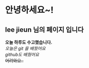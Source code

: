 # 안녕하세요~!  
## lee jieun 님의 페이지 입니다
**오늘 하루도 수고했습니다.**  
*오늘은 git 을 배웠어요*  
*github도 배웠어요*  
~~어려와요..~~
  
